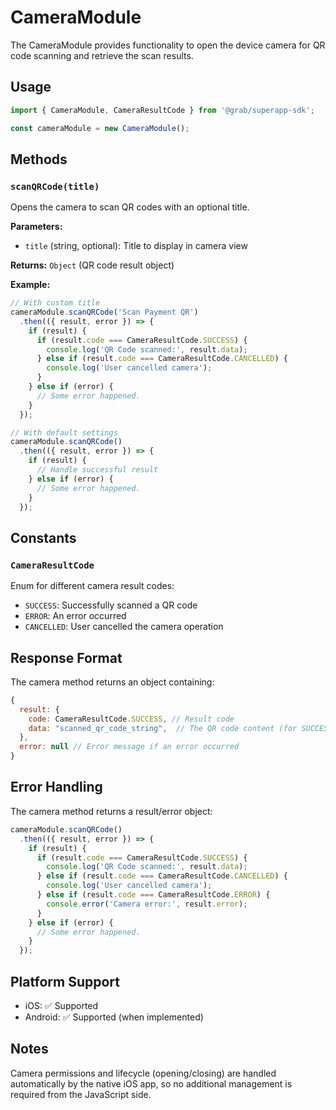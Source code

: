 # CameraModule

The CameraModule provides functionality to open the device camera for QR code scanning and retrieve the scan results.

## Usage

```javascript
import { CameraModule, CameraResultCode } from '@grab/superapp-sdk';

const cameraModule = new CameraModule();
```

## Methods

### `scanQRCode(title)`

Opens the camera to scan QR codes with an optional title.

**Parameters:**
- `title` (string, optional): Title to display in camera view

**Returns:** `Object` (QR code result object)

**Example:**
```javascript
// With custom title
cameraModule.scanQRCode('Scan Payment QR')
  .then(({ result, error }) => {
    if (result) {
      if (result.code === CameraResultCode.SUCCESS) {
        console.log('QR Code scanned:', result.data);
      } else if (result.code === CameraResultCode.CANCELLED) {
        console.log('User cancelled camera');
      }
    } else if (error) {
      // Some error happened.
    }
  });

// With default settings
cameraModule.scanQRCode()
  .then(({ result, error }) => {
    if (result) {
      // Handle successful result
    } else if (error) {
      // Some error happened.
    }
  });
```

## Constants

### `CameraResultCode`

Enum for different camera result codes:

- `SUCCESS`: Successfully scanned a QR code
- `ERROR`: An error occurred
- `CANCELLED`: User cancelled the camera operation

## Response Format

The camera method returns an object containing:

```javascript
{
  result: {
    code: CameraResultCode.SUCCESS, // Result code
    data: "scanned_qr_code_string",  // The QR code content (for SUCCESS code)
  },
  error: null // Error message if an error occurred
}
```

## Error Handling

The camera method returns a result/error object:

```javascript
cameraModule.scanQRCode()
  .then(({ result, error }) => {
    if (result) {
      if (result.code === CameraResultCode.SUCCESS) {
        console.log('QR Code scanned:', result.data);
      } else if (result.code === CameraResultCode.CANCELLED) {
        console.log('User cancelled camera');
      } else if (result.code === CameraResultCode.ERROR) {
        console.error('Camera error:', result.error);
      }
    } else if (error) {
      // Some error happened.
    }
  });
```

## Platform Support

- iOS: ✅ Supported
- Android: ✅ Supported (when implemented)

## Notes

Camera permissions and lifecycle (opening/closing) are handled automatically by the native iOS app, so no additional management is required from the JavaScript side. 